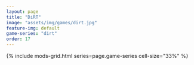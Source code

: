 ```yaml
---
layout: page
title: "DiRT"
image: "assets/img/games/dirt.jpg"
feature-img: default
game-series: "dirt"
order: 17
---
```


{% include mods-grid.html series=page.game-series cell-size="33%" %}